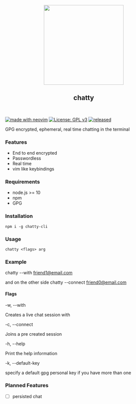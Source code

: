 <p align='center'>
<img width='256' src='https://user-images.githubusercontent.com/9297865/151686735-853abb5e-bbf3-4c1b-8506-9dda9ea0085c.png' />
</p>


<h2 align='center'>chatty</h2>
<br>

[![made with neovim](https://img.shields.io/badge/made_with-neovim-green?style=for-the-badge&logo=neovim)](https://neovim.io)
[![License: GPL v3](https://img.shields.io/badge/License-GPLv3-blue.svg)](https://www.gnu.org/licenses/gpl-3.0)
[![released](https://img.shields.io/badge/released-no-orange?logo=npm)](npmjs.com/navxio/chatty-cli)

GPG encrypted, ephemeral, real time chatting in the terminal

### Features
* End to end encrypted
* Passwordless
* Real time
* vim like keybindings

### Requirements
* node.js >= 10
* npm
* GPG

### Installation
`npm i -g chatty-cli`

### Usage
`chatty <flags> arg`

### Example
chatty --with <friend1@email.com>

and on the other side
chatty --connect <friend0@email.com>

#### Flags
-w, --with <key-id>

Creates a live chat session with <key-id>

-c, --connect <key-id>
 
Joins a pre created session

-h, --help

Print the help information

-k, --default-key

specify a default gpg personal key if you have more than one

### Planned Features
- [ ] persisted chat
